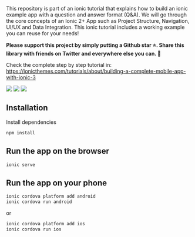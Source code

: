 This repository is part of an ionic tutorial that explains how to build an ionic example app with a question and answer format (Q&A). We will go through the core concepts of an Ionic 2+ App such as Project Structure, Navigation, UI/UX and Data Integration. This ionic tutorial includes a working example you can reuse for your needs!


**Please support this project by simply putting a Github star ⭐. Share this library with friends on Twitter and everywhere else you can. 🙏**

Check the complete step by step tutorial in: https://ionicthemes.com/tutorials/about/building-a-complete-mobile-app-with-ionic-3

![](https://s3-us-west-2.amazonaws.com/ionicthemes/tutorials/screenshots/build-a-complete-mobile-app-with-ionic-2/app_1.png?v=1)
![](https://s3-us-west-2.amazonaws.com/ionicthemes/tutorials/screenshots/build-a-complete-mobile-app-with-ionic-2/app_2.png?v=1)
![](https://s3-us-west-2.amazonaws.com/ionicthemes/tutorials/screenshots/build-a-complete-mobile-app-with-ionic-2/app_4.png?v=1)

## Installation

Install  dependencies
```sh
npm install
```

## Run the app on the browser

```sh
ionic serve
```

## Run the app on your phone

```sh
ionic cordova platform add android
ionic cordova run android
```

or

```sh
ionic cordova platform add ios
ionic cordova run ios
```

